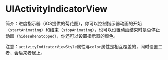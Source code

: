 # UIActivityIndicatorView

简介：进度指示器（iOS提供的菊花图），你可以控制指示器动画的开始（`startAnimating`）和结束（`stopAnimating`），也可以设置动画结束时是否停止动画（`hidesWhenStopped`），你还可以设置指示器的颜色。

注意：`activityIndicatorViewStyle`属性与`color`属性是相互覆盖的，同时设置二者，会后来者居上。